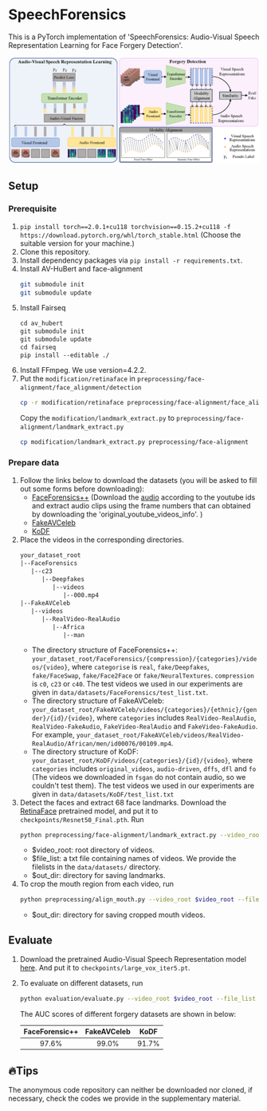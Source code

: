 # SpeechForensics
This is a PyTorch implementation of 'SpeechForensics: Audio-Visual Speech Representation Learning for Face Forgery Detection'.

![Model_Overview](docs/images/method.png)
## Setup
### Prerequisite
1. `pip install torch==2.0.1+cu118 torchvision==0.15.2+cu118 -f https://download.pytorch.org/whl/torch_stable.html`
   (Choose the suitable version for your machine.)
2. Clone this repository.
3. Install dependency packages via `pip install -r requirements.txt`.
4. Install AV-HuBert and face-alignment
   ```bash
   git submodule init
   git submodule update
   ```
5. Install Fairseq
   ```
   cd av_hubert
   git submodule init
   git submodule update
   cd fairseq
   pip install --editable ./
   ```
6. Install FFmpeg. We use version=4.2.2.
7. Put the `modification/retinaface` in `preprocessing/face-alignment/face_alignment/detection`
   ```bash
   cp -r modification/retinaface preprocessing/face-alignment/face_alignment/detection
   ```
   Copy the `modification/landmark_extract.py` to `preprocessing/face-alignment/landmark_extract.py`
   ```bash
   cp modification/landmark_extract.py preprocessing/face-alignment
   ```

### Prepare data
1. Follow the links below to download the datasets (you will be asked to fill out some forms before downloading):
    * [FaceForensics++](https://github.com/ondyari/FaceForensics) (Download the [audio](https://github.com/ondyari/FaceForensics/tree/master/dataset#audio) according to the youtube ids and extract audio clips using the frame numbers that can obtained by downloading the 'original_youtube_videos_info'. )
    * [FakeAVCeleb](https://github.com/DASH-Lab/FakeAVCeleb)
    * [KoDF](https://github.com/deepbrainai-research/kodf)
2. Place the videos in the corresponding directories.
   ```
   your_dataset_root
   |--FaceForensics
      |--c23
         |--Deepfakes
            |--videos
               |--000.mp4
   |--FakeAVCeleb
      |--videos
         |--RealVideo-RealAudio
            |--Africa
               |--man
   ```
    * The directory structure of FaceForensics++: `your_dataset_root/FaceForensics/{compression}/{categories}/videos/{video}`,
    where `categorise` is `real`, `fake/Deepfakes`, `fake/FaceSwap`, `fake/Face2Face` or `fake/NeuralTextures`. `compression` is `c0`, `c23` or `c40`.
    The test videos we used in our experiments are given in `data/datasets/FaceForensics/test_list.txt`.
    * The directory structure of FakeAVCeleb: `your_dataset_root/FakeAVCeleb/videos/{categories}/{ethnic}/{gender}/{id}/{video}`,
      where `categories` includes `RealVideo-RealAudio`, `RealVideo-FakeAudio`, `FakeVideo-RealAudio` and `FakeVideo-FakeAudio`.
      For example, `your_dataset_root/FakeAVCeleb/videos/RealVideo-RealAudio/African/men/id00076/00109.mp4`.
    * The directory structure of KoDF: `your_dataset_root/KoDF/videos/{categories}/{id}/{video}`,
      where `categories` includes `original_videos`, `audio-driven`, `dffs`, `dfl` and `fo` (The videos we downloaded in `fsgan` do not contain audio,
      so we couldn't test them).
      The test videos we used in our experiments are given in `data/datasets/KoDF/test_list.txt`
4. Detect the faces and extract 68 face landmarks. Download the [RetinaFace](https://drive.google.com/open?id=1oZRSG0ZegbVkVwUd8wUIQx8W7yfZ_ki1) pretrained model,
   and put it to `checkpoints/Resnet50_Final.pth`. Run
   ```bash
   python preprocessing/face-alignment/landmark_extract.py --video_root $video_root --file_list $file_list --out_dir $out_dir
   ```
   - $video_root: root directory of videos.
   - $file_list: a txt file containing names of videos. We provide the filelists in the `data/datasets/` directory.
   - $out_dir: directory for saving landmarks.
5. To crop the mouth region from each video, run
   ```bash
   python preprocessing/align_mouth.py --video_root $video_root --file_list $file_list --landmarks_dir $landmarks_dir --out_dir $out_dir
   ```
   - $out_dir: directory for saving cropped mouth videos.


## Evaluate
1. Download the pretrained Audio-Visual Speech Representation model [here](https://dl.fbaipublicfiles.com/avhubert/model/lrs3_vox/clean-pretrain/large_vox_iter5.pt).
   And put it to `checkpoints/large_vox_iter5.pt`.
2. To evaluate on different datasets, run
   ```bash
   python evaluation/evaluate.py --video_root $video_root --file_list $file_list --mouth_dir $cropped_mouth_dir
   ```
   The AUC scores of different forgery datasets are shown in below:

   | FaceForensic++ | FakeAVCeleb | KoDF |
   | :------------: | :-------------: | :-------------: |
   | 97.6% | 99.0% | 91.7% |

## 🔥Tips
The anonymous code repository can neither be downloaded nor cloned, if necessary, check the codes we provide in the supplementary material.